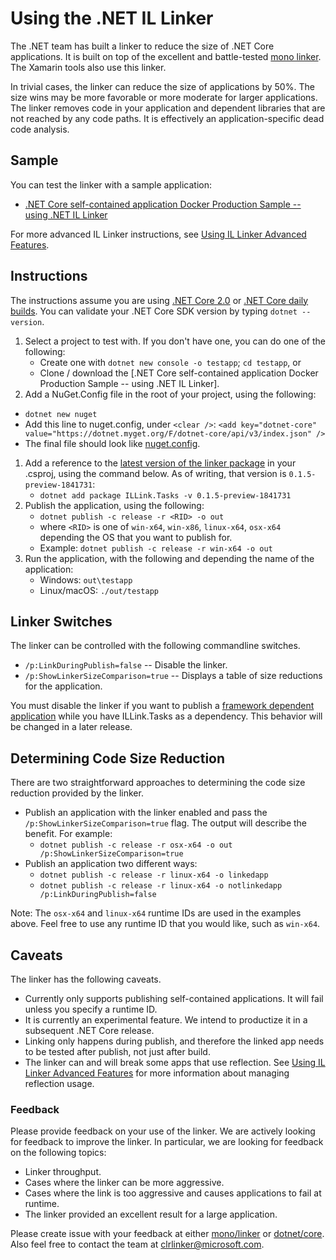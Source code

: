 # Using the .NET IL Linker

The .NET team has built a linker to reduce the size of .NET Core applications. It is built on top of the excellent and battle-tested [mono linker](https://github.com/mono/linker). The Xamarin tools also use this linker.

In trivial cases, the linker can reduce the size of applications by 50%. The size wins may be more favorable or more moderate for larger applications. The linker removes code in your application and dependent libraries that are not reached by any code paths. It is effectively an application-specific dead code analysis.

## Sample

You can test the linker with a sample application:

* [.NET Core self-contained application Docker Production Sample -- using .NET IL Linker](https://github.com/dotnet/dotnet-docker-samples/blob/master/dotnetapp-selfcontained/README.md#build-run-and-publish-the-sample-locally)

For more advanced IL Linker instructions, see [Using IL Linker Advanced Features](linker-instructions-advanced.md).

## Instructions

The instructions assume you are using [.NET Core 2.0](https://github.com/dotnet/core/blob/master/release-notes/download-archive.md) or [.NET Core daily builds](https://github.com/dotnet/core/blob/master/daily-builds.md). You can validate your .NET Core SDK version by typing `dotnet --version`.

1. Select a project to test with. If you don't have one, you can do one of the following:
   * Create one with `dotnet new console -o testapp`; `cd testapp`, or
   * Clone / download the [.NET Core self-contained application Docker Production Sample -- using .NET IL Linker].
1. Add a NuGet.Config file in the root of your project, using the following:
  * `dotnet new nuget`
  * Add this line to nuget.config, under `<clear />`: `<add key="dotnet-core" value="https://dotnet.myget.org/F/dotnet-core/api/v3/index.json" />`
  * The final file should look like [nuget.config](nuget.config).
1. Add a reference to the [latest version of the linker package](https://dotnet.myget.org/feed/dotnet-core/package/nuget/ILLink.Tasks) in your .csproj, using the command below. As of writing, that version is `0.1.5-preview-1841731`:
   * `dotnet add package ILLink.Tasks -v 0.1.5-preview-1841731`
1. Publish the application, using the following:
   * `dotnet publish -c release -r <RID> -o out`
   * where `<RID>` is one of `win-x64`, `win-x86`, `linux-x64`, `osx-x64` depending the OS that you want to publish for.
   * Example: `dotnet publish -c release -r win-x64 -o out`
1. Run the application, with the following and depending the name of the application:
   * Windows: `out\testapp`
   * Linux/macOS: `./out/testapp`

## Linker Switches

The linker can be controlled with the following commandline switches.

* `/p:LinkDuringPublish=false` -- Disable the linker.
* `/p:ShowLinkerSizeComparison=true` -- Displays a table of size reductions for the application.

You must disable the linker if you want to publish a [framework dependent application](https://docs.microsoft.com/en-us/dotnet/core/deploying/) while you have ILLink.Tasks as a dependency. This behavior will be changed in a later release.

## Determining Code Size Reduction

There are two straightforward approaches to determining the code size reduction provided by the linker.

* Publish an application with the linker enabled and pass the `/p:ShowLinkerSizeComparison=true` flag. The output will describe the benefit. For example:
  * `dotnet publish -c release -r osx-x64 -o out /p:ShowLinkerSizeComparison=true`
* Publish an application two different ways:
  * `dotnet publish -c release -r linux-x64 -o linkedapp`
  * `dotnet publish -c release -r linux-x64 -o notlinkedapp /p:LinkDuringPublish=false`

Note: The `osx-x64` and `linux-x64` runtime IDs are used in the examples above. Feel free to use any runtime ID that you would like, such as `win-x64`.

## Caveats

The linker has the following caveats.

* Currently only supports publishing self-contained applications. It will fail unless you specify a runtime ID.
* It is currently an experimental feature. We intend to productize it in a subsequent .NET Core release.
* Linking only happens during publish, and therefore the linked app needs to be tested after publish, not just after build.
* The linker can and will break some apps that use reflection. See [Using IL Linker Advanced Features](linker-instructions-advanced.md) for more information about managing reflection usage.

### Feedback

Please provide feedback on your use of the linker. We are actively looking for feedback to improve the linker. In particular, we are looking for feedback on the following topics:

* Linker throughput.
* Cases where the linker can be more aggressive.
* Cases where the link is too aggressive and causes applications to fail at runtime.
* The linker provided an excellent result for a large application.

Please create issue with your feedback at either [mono/linker](https://github.com/mono/linker) or [dotnet/core](https://github.com/dotnet/core). Also feel free to contact the team at clrlinker@microsoft.com.
